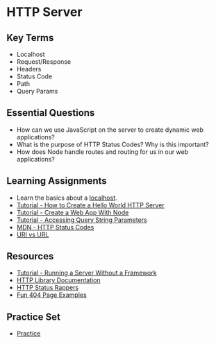 # HTTP Server

## Key Terms
* Localhost
* Request/Response
* Headers
* Status Code
* Path
* Query Params

## Essential Questions
* How can we use JavaScript on the server to create dynamic web applications?
* What is the purpose of HTTP Status Codes? Why is this important?
* How does Node handle routes and routing for us in our web applications?  

## Learning Assignments
* Learn the basics about a [localhost](https://whatismyipaddress.com/localhost).
* [Tutorial - How to Create a Hello World HTTP Server](https://nodejs.org/en/knowledge/HTTP/servers/how-to-create-a-HTTP-server/)
* [Tutorial - Create a Web App With Node](https://ilovecoding.org/courses/nodejs/lessons/creating-a-simple-web-app-with-nodejs)
* [Tutorial - Accessing Query String Parameters](https://nodejs.org/en/knowledge/HTTP/clients/how-to-access-query-string-parameters/)
* [MDN - HTTP Status Codes](https://developer.mozilla.org/en-US/docs/Web/HTTP/Status)
* [URI vs URL](https://danielmiessler.com/study/difference-between-uri-url/) 

## Resources
* [Tutorial - Running a Server Without a Framework](https://developer.mozilla.org/en-US/docs/Learn/Server-side/Node_server_without_framework)
* [HTTP Library Documentation](https://nodejs.org/api/http.html)
* [HTTP Status Rappers](http://httpstatusrappers.com/)
* [Fun 404 Page Examples](https://optinmonster.com/best-404-page-examples/)

## Practice Set
+ [Practice](./practice/README.md)
